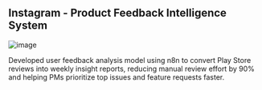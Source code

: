 ## Instagram - Product Feedback Intelligence System

![image](https://github.com/user-attachments/assets/8b3d11bd-9d7c-4700-b45c-cd4381e00579)


Developed user feedback analysis model using n8n to convert Play Store reviews into weekly insight reports, reducing
manual review effort by 90% and helping PMs prioritize top issues and feature requests faster. 
